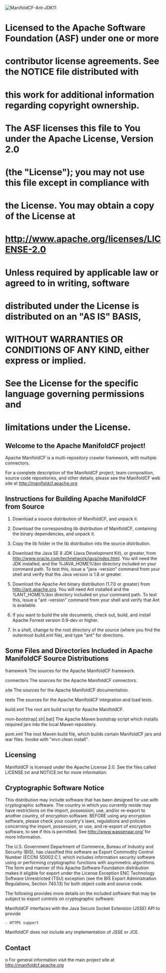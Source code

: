 ![ManifoldCF-Ant-JDK11](https://github.com/kishorejangid/manifoldcf/workflows/ManifoldCF-Ant-JDK11/badge.svg?branch=trunk)

# Licensed to the Apache Software Foundation (ASF) under one or more
# contributor license agreements.  See the NOTICE file distributed with
# this work for additional information regarding copyright ownership.
# The ASF licenses this file to You under the Apache License, Version 2.0
# (the "License"); you may not use this file except in compliance with
# the License.  You may obtain a copy of the License at
#
#     http://www.apache.org/licenses/LICENSE-2.0
#
# Unless required by applicable law or agreed to in writing, software
# distributed under the License is distributed on an "AS IS" BASIS,
# WITHOUT WARRANTIES OR CONDITIONS OF ANY KIND, either express or implied.
# See the License for the specific language governing permissions and
# limitations under the License.

Welcome to the Apache ManifoldCF project!
-----------------------------------------

Apache ManifoldCF is a multi-repository crawler framework, with multiple connectors.

For a complete description of the ManifoldCF project, team composition, source
code repositories, and other details, please see the ManifoldCF web site at
http://manifoldcf.apache.org

Instructions for Building Apache ManifoldCF from Source
-----------------------------------------------------

1. Download a source distribution of ManifoldCF, and unpack it.

2. Download the corresponding lib distribution of ManifoldCF, containing the binary
   dependencies, and unpack it.
   
3. Copy the lib folder in the lib distribution into the source distribution.

4. Download the Java SE 8 JDK (Java Development Kit), or greater, from http://www.oracle.com/technetwork/java/index.html.
   You will need the JDK installed, and the %JAVA_HOME%\bin directory included
   on your command path.  To test this, issue a "java -version" command from your
   shell and verify that the Java version is 1.8 or greater.

5. Download the Apache Ant binary distribution (1.7.0 or greater) from http://ant.apache.org.
   You will need Ant installed and the %ANT_HOME%\bin directory included on your
   command path.  To test this, issue a "ant -version" command from your
   shell and verify that Ant is available.

6. If you want to build the site documents, check out, build, and install Apache Forrest
   version 0.9-dev or higher.
   
7. In a shell, change to the root directory of the source (where you find the outermost
   build.xml file), and type "ant" for directions.


Some Files and Directories Included in Apache ManifoldCF Source Distributions
--------------------------------------------------------------------------

framework
  The sources for the Apache ManifoldCF framework.
  
connectors
  The sources for the Apache ManifoldCF connectors.

site
  The sources for the Apache ManifoldCF documentation.

tests
  The sources for the Apache ManifoldCF integration and load tests.

build.xml
  The root ant build script for Apache ManifoldCF.

mvn-bootstrap[.sh|.bat]
  The Apache Maven bootstrap script which installs required jars into the local Maven
  repository.
  
pom.xml
  The root Maven build file, which builds certain ManifoldCF jars and war files.  Invoke
  with "mvn clean install".

Licensing
---------

ManifoldCF is licensed under the
Apache License 2.0. See the files called LICENSE.txt and NOTICE.txt
for more information.

Cryptographic Software Notice
-----------------------------

This distribution may include software that has been designed for use
with cryptographic software. The country in which you currently reside
may have restrictions on the import, possession, use, and/or re-export
to another country, of encryption software. BEFORE using any encryption
software, please check your country's laws, regulations and policies
concerning the import, possession, or use, and re-export of encryption
software, to see if this is permitted. See <http://www.wassenaar.org/>
for more information.

The U.S. Government Department of Commerce, Bureau of Industry and
Security (BIS), has classified this software as Export Commodity
Control Number (ECCN) 5D002.C.1, which includes information security
software using or performing cryptographic functions with asymmetric
algorithms. The form and manner of this Apache Software Foundation
distribution makes it eligible for export under the License Exception
ENC Technology Software Unrestricted (TSU) exception (see the BIS
Export Administration Regulations, Section 740.13) for both object
code and source code.

The following provides more details on the included software that
may be subject to export controls on cryptographic software:

  ManifoldCF interfaces with the
  Java Secure Socket Extension (JSSE) API to provide

    - HTTPS support

  ManifoldCF does not include any
  implementation of JSSE or JCE.

Contact
-------

  o For general information visit the main project site at
    http://manifoldcf.apache.org

